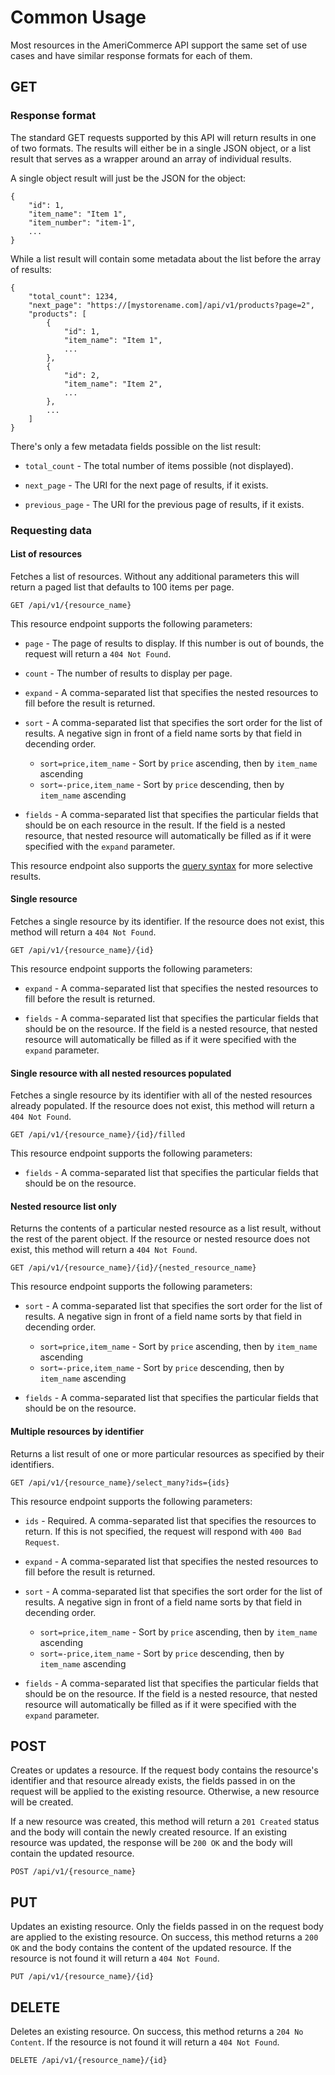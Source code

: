 Common Usage
============

Most resources in the AmeriCommerce API support the same set of use cases and have similar response formats for each of them.

GET
---

### Response format

The standard GET requests supported by this API will return results in one of two formats. The results will either be in a single JSON object, or a list result that serves as a wrapper around an array of individual results.

A single object result will just be the JSON for the object:

```shell
{
	"id": 1,
	"item_name": "Item 1",
	"item_number": "item-1",
	...
}
```

While a list result will contain some metadata about the list before the array of results:

```shell
{
	"total_count": 1234,
	"next_page": "https://[mystorename.com]/api/v1/products?page=2",
	"products": [
		{
			"id": 1,
			"item_name": "Item 1",
			...
		},
		{
			"id": 2,
			"item_name": "Item 2",
			...
		},
		...
	]
}
```

There's only a few metadata fields possible on the list result:

* `total_count` - The total number of items possible (not displayed).

* `next_page` - The URI for the next page of results, if it exists.

* `previous_page` - The URI for the previous page of results, if it exists.

### Requesting data

#### List of resources

Fetches a list of resources. Without any additional parameters this will return a paged list that defaults to 100 items per page.

```shell
GET /api/v1/{resource_name}
```

This resource endpoint supports the following parameters:

* `page` - The page of results to display. If this number is out of bounds, the request will return a `404 Not Found`.

* `count` - The number of results to display per page.

* `expand` - A comma-separated list that specifies the nested resources to fill before the result is returned.

* `sort` - A comma-separated list that specifies the sort order for the list of results. A negative sign in front of a field name sorts by that field in decending order.
	* `sort=price,item_name` - Sort by `price` ascending, then by `item_name` ascending
	* `sort=-price,item_name` - Sort by `price` descending, then by `item_name` ascending

* `fields` - A comma-separated list that specifies the particular fields that should be on each resource in the result. If the field is a nested resource, that nested resource will automatically be filled as if it were specified with the `expand` parameter.

This resource endpoint also supports the [query syntax](query_syntax.md) for more selective results.

#### Single resource

Fetches a single resource by its identifier. If the resource does not exist, this method will return a `404 Not Found`.

```shell
GET /api/v1/{resource_name}/{id}
```

This resource endpoint supports the following parameters:

* `expand` - A comma-separated list that specifies the nested resources to fill before the result is returned.

* `fields` - A comma-separated list that specifies the particular fields that should be on the resource. If the field is a nested resource, that nested resource will automatically be filled as if it were specified with the `expand` parameter.

#### Single resource with all nested resources populated

Fetches a single resource by its identifier with all of the nested resources already populated. If the resource does not exist, this method will return a `404 Not Found`.

```shell
GET /api/v1/{resource_name}/{id}/filled
```

This resource endpoint supports the following parameters:

* `fields` - A comma-separated list that specifies the particular fields that should be on the resource.

#### Nested resource list only

Returns the contents of a particular nested resource as a list result, without the rest of the parent object. If the resource or nested resource does not exist, this method will return a `404 Not Found`.

```shell
GET /api/v1/{resource_name}/{id}/{nested_resource_name}
```

This resource endpoint supports the following parameters:

* `sort` - A comma-separated list that specifies the sort order for the list of results. A negative sign in front of a field name sorts by that field in decending order.
	* `sort=price,item_name` - Sort by `price` ascending, then by `item_name` ascending
	* `sort=-price,item_name` - Sort by `price` descending, then by `item_name` ascending

* `fields` - A comma-separated list that specifies the particular fields that should be on the resource.

#### Multiple resources by identifier

Returns a list result of one or more particular resources as specified by their identifiers.

```shell
GET /api/v1/{resource_name}/select_many?ids={ids}
```

This resource endpoint supports the following parameters:

* `ids` - Required. A comma-separated list that specifies the resources to return. If this is not specified, the request will respond with `400 Bad Request`.

* `expand` - A comma-separated list that specifies the nested resources to fill before the result is returned.

* `sort` - A comma-separated list that specifies the sort order for the list of results. A negative sign in front of a field name sorts by that field in decending order.
	* `sort=price,item_name` - Sort by `price` ascending, then by `item_name` ascending
	* `sort=-price,item_name` - Sort by `price` descending, then by `item_name` ascending

* `fields` - A comma-separated list that specifies the particular fields that should be on the resource. If the field is a nested resource, that nested resource will automatically be filled as if it were specified with the `expand` parameter.

POST
----

Creates or updates a resource. If the request body contains the resource's identifier and that resource already exists, the fields passed in on the request will be applied to the existing resource. Otherwise, a new resource will be created.

If a new resource was created, this method will return a `201 Created` status and the body will contain the newly created resource. If an existing resource was updated, the response will be `200 OK` and the body will contain the updated resource.

```shell
POST /api/v1/{resource_name}
```

PUT
---

Updates an existing resource. Only the fields passed in on the request body are applied to the existing resource. On success, this method returns a `200 OK` and the body contains the content of the updated resource. If the resource is not found it will return a `404 Not Found`.

```shell
PUT /api/v1/{resource_name}/{id}
```

DELETE
------

Deletes an existing resource. On success, this method returns a `204 No Content`. If the resource is not found it will return a `404 Not Found`.

```shell
DELETE /api/v1/{resource_name}/{id}
```
